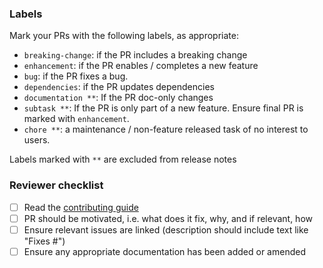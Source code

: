 ### Labels
Mark your PRs with the following labels, as appropriate:
- `breaking-change`: if the PR includes a breaking change
- `enhancement`: if the PR enables / completes a new feature
- `bug`: if the PR fixes a bug.
- `dependencies`: if the PR updates dependencies
- `documentation **`: If the PR doc-only changes
- `subtask **`: If the PR is only part of a new feature. Ensure final PR is marked with `enhancement`.
- `chore **`: a maintenance / non-feature released task of no interest to users.

Labels marked with `**` are excluded from release notes

### Reviewer checklist
- [ ] Read the [contributing guide](https://github.com/mockito/mockito/blob/main/.github/CONTRIBUTING.md)
- [ ] PR should be motivated, i.e. what does it fix, why, and if relevant, how
- [ ] Ensure relevant issues are linked (description should include text like "Fixes #<issue number>")
- [ ] Ensure any appropriate documentation has been added or amended